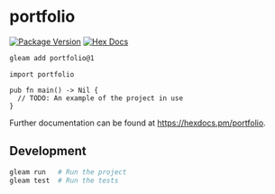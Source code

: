 # portfolio

[![Package Version](https://img.shields.io/hexpm/v/portfolio)](https://hex.pm/packages/portfolio)
[![Hex Docs](https://img.shields.io/badge/hex-docs-ffaff3)](https://hexdocs.pm/portfolio/)

```sh
gleam add portfolio@1
```
```gleam
import portfolio

pub fn main() -> Nil {
  // TODO: An example of the project in use
}
```

Further documentation can be found at <https://hexdocs.pm/portfolio>.

## Development

```sh
gleam run   # Run the project
gleam test  # Run the tests
```
